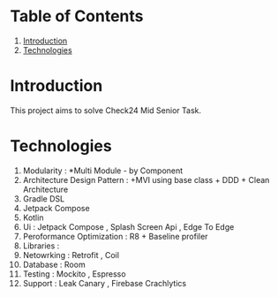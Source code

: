 # **Table of Contents**
1. [Introduction](https://github.com/Ahmedshafie161/Check24/blob/master/README.md#introduction)
2. [Technologies](https://github.com/Ahmedshafie161/Check24/blob/master/README.md#technologies)


# Introduction 
This project aims to solve Check24 Mid Senior Task. 

# **Technologies**
1. Modularity : *Multi Module - by Component
2. Architecture Design Pattern : +MVI using base class + DDD + Clean Architecture
3. Gradle DSL
4. Jetpack Compose
5. Kotlin
6. Ui : Jetpack Compose , Splash Screen Api , Edge To Edge
8. Peroformance Optimization : R8 + Baseline profiler
9. Libraries :
  1. Netowrking  : Retrofit , Coil
  2. Database    : Room
  3. Testing     : Mockito , Espresso
  4. Support     : Leak Canary , Firebase Crachlytics
  
  
